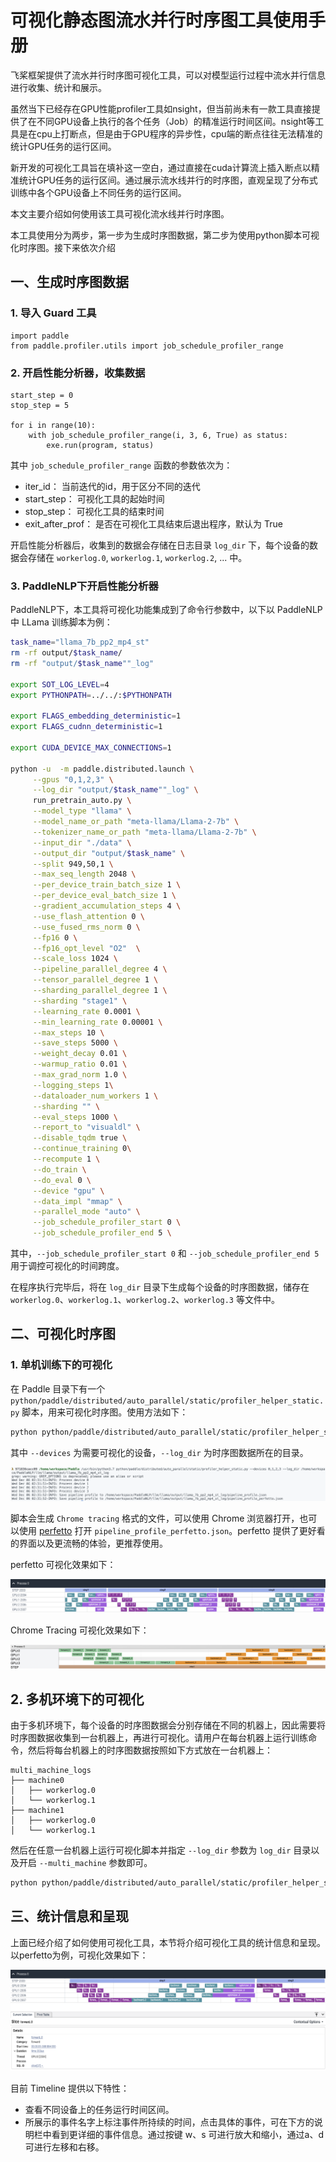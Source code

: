 # 可视化静态图流水并行时序图工具使用手册

飞桨框架提供了流水并行时序图可视化工具，可以对模型运行过程中流水并行信息进行收集、统计和展示。

虽然当下已经存在GPU性能profiler工具如nsight，但当前尚未有一款工具直接提供了在不同GPU设备上执行的各个任务（Job）的精准运行时间区间。nsight等工具是在cpu上打断点，但是由于GPU程序的异步性，cpu端的断点往往无法精准的统计GPU任务的运行区间。

新开发的可视化工具旨在填补这一空白，通过直接在cuda计算流上插入断点以精准统计GPU任务的运行区间。通过展示流水线并行的时序图，直观呈现了分布式训练中各个GPU设备上不同任务的运行区间。

本文主要介绍如何使用该工具可视化流水线并行时序图。

本工具使用分为两步，第一步为生成时序图数据，第二步为使用python脚本可视化时序图。接下来依次介绍

## 一、生成时序图数据

### 1. 导入 Guard 工具

```
import paddle
from paddle.profiler.utils import job_schedule_profiler_range
```

### 2. 开启性能分析器，收集数据

```
start_step = 0
stop_step = 5

for i in range(10):
    with job_schedule_profiler_range(i, 3, 6, True) as status:
        exe.run(program, status)
```

其中 `job_schedule_profiler_range` 函数的参数依次为：

- iter_id： 当前迭代的id，用于区分不同的迭代
- start_step： 可视化工具的起始时间
- stop_step： 可视化工具的结束时间
- exit_after_prof： 是否在可视化工具结束后退出程序，默认为 True

开启性能分析器后，收集到的数据会存储在日志目录 `log_dir` 下，每个设备的数据会存储在 `workerlog.0`, `workerlog.1`, `workerlog.2`, ... 中。

### 3. PaddleNLP下开启性能分析器

PaddleNLP下，本工具将可视化功能集成到了命令行参数中，以下以 PaddleNLP 中 LLama 训练脚本为例：

```bash
task_name="llama_7b_pp2_mp4_st"
rm -rf output/$task_name/
rm -rf "output/$task_name""_log"

export SOT_LOG_LEVEL=4
export PYTHONPATH=../../:$PYTHONPATH

export FLAGS_embedding_deterministic=1
export FLAGS_cudnn_deterministic=1

export CUDA_DEVICE_MAX_CONNECTIONS=1

python -u  -m paddle.distributed.launch \
     --gpus "0,1,2,3" \
     --log_dir "output/$task_name""_log" \
     run_pretrain_auto.py \
     --model_type "llama" \
     --model_name_or_path "meta-llama/Llama-2-7b" \
     --tokenizer_name_or_path "meta-llama/Llama-2-7b" \
     --input_dir "./data" \
     --output_dir "output/$task_name" \
     --split 949,50,1 \
     --max_seq_length 2048 \
     --per_device_train_batch_size 1 \
     --per_device_eval_batch_size 1 \
     --gradient_accumulation_steps 4 \
     --use_flash_attention 0 \
     --use_fused_rms_norm 0 \
     --fp16 0 \
     --fp16_opt_level "O2"  \
     --scale_loss 1024 \
     --pipeline_parallel_degree 4 \
     --tensor_parallel_degree 1 \
     --sharding_parallel_degree 1 \
     --sharding "stage1" \
     --learning_rate 0.0001 \
     --min_learning_rate 0.00001 \
     --max_steps 10 \
     --save_steps 5000 \
     --weight_decay 0.01 \
     --warmup_ratio 0.01 \
     --max_grad_norm 1.0 \
     --logging_steps 1\
     --dataloader_num_workers 1 \
     --sharding "" \
     --eval_steps 1000 \
     --report_to "visualdl" \
     --disable_tqdm true \
     --continue_training 0\
     --recompute 1 \
     --do_train \
     --do_eval 0 \
     --device "gpu" \
     --data_impl "mmap" \
     --parallel_mode "auto" \
     --job_schedule_profiler_start 0 \
     --job_schedule_profiler_end 5 \
```

其中，`--job_schedule_profiler_start 0` 和 `--job_schedule_profiler_end 5` 用于调控可视化的时间跨度。

在程序执行完毕后，将在 `log_dir` 目录下生成每个设备的时序图数据，储存在 `workerlog.0`、`workerlog.1`、`workerlog.2`、`workerlog.3` 等文件中。

## 二、可视化时序图

### 1. 单机训练下的可视化

在 Paddle 目录下有一个 `python/paddle/distributed/auto_parallel/static/profiler_helper_static.py` 脚本，用来可视化时序图。使用方法如下：

```bash
python python/paddle/distributed/auto_parallel/static/profiler_helper_static.py --devices 0,1,2,3 --log_dir /home/workspace/PaddleNLP/llm/llama/output/llama_7b_pp2_mp4_st_log
```

其中 `--devices` 为需要可视化的设备，`--log_dir` 为时序图数据所在的目录。

![picture 4](images/c9bbd2b9f69872e3f761841eaedf18a5f4d35488c78412e9651f666fdadec11e.png)  

脚本会生成 `Chrome tracing` 格式的文件，可以使用 Chrome 浏览器打开，也可以使用 [perfetto](https://ui.perfetto.dev/) 打开 `pipeline_profile_perfetto.json`。perfetto 提供了更好看的界面以及更流畅的体验，更推荐使用。

perfetto 可视化效果如下：

![picture 6](images/db4df88460aee707421616b99587554314637ddd0fc2541f1a4a6174aac4b29d.png)  

Chrome Tracing 可视化效果如下：

![picture 7](images/7524f138147dab43c170668eb555c767c8e2c65750fae6d7d22332d43abb39b2.png)  

## 2. 多机环境下的可视化

由于多机环境下，每个设备的时序图数据会分别存储在不同的机器上，因此需要将时序图数据收集到一台机器上，再进行可视化。请用户在每台机器上运行训练命令，然后将每台机器上的时序图数据按照如下方式放在一台机器上：

```
multi_machine_logs
├── machine0
│   ├── workerlog.0
│   └── workerlog.1
├── machine1
│   ├── workerlog.0
│   └── workerlog.1
```

然后在任意一台机器上运行可视化脚本并指定 `--log_dir` 参数为 `log_dir` 目录以及开启 `--multi_machine` 参数即可。

```bash
python python/paddle/distributed/auto_parallel/static/profiler_helper_static.py --devices 0,1 --log_dir /home/workspace/PaddleNLP/llm/llama/output/llama_7b_pp2_mp4_st_log/multi_machine_logs --multi_machine
```

## 三、统计信息和呈现

上面已经介绍了如何使用可视化工具，本节将介绍可视化工具的统计信息和呈现。以perfetto为例，可视化效果如下：

![picture 9](images/0738dff3dc81ad5659c1e54edfbb84836088c9d2f043ef145deba003d7c60447.png)  

目前 Timeline 提供以下特性：

- 查看不同设备上的任务运行时间区间。
- 所展示的事件名字上标注事件所持续的时间，点击具体的事件，可在下方的说明栏中看到更详细的事件信息。通过按键 w、s 可进行放大和缩小，通过a、d可进行左移和右移。

